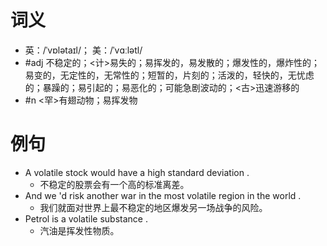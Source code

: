 # 词义
- 英：/ˈvɒlətaɪl/； 美：/ˈvɑːlətl/
- #adj 不稳定的；<计>易失的；易挥发的，易发散的；爆发性的，爆炸性的；易变的，无定性的，无常性的；短暂的，片刻的；活泼的，轻快的，无忧虑的；暴躁的；易引起的；易恶化的；可能急剧波动的；<古>迅速游移的
- #n <罕>有翅动物；易挥发物
# 例句
- A volatile stock would have a high standard deviation .
	- 不稳定的股票会有一个高的标准离差。
- And we 'd risk another war in the most volatile region in the world .
	- 我们就面对世界上最不稳定的地区爆发另一场战争的风险。
- Petrol is a volatile substance .
	- 汽油是挥发性物质。
